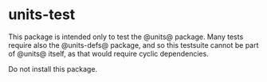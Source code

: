 units-test
==========

This package is intended only to test the @units@ package. Many
tests require also the @units-defs@ package, and so this testsuite
cannot be part of @units@ itself, as that would require cyclic dependencies.

Do not install this package.
